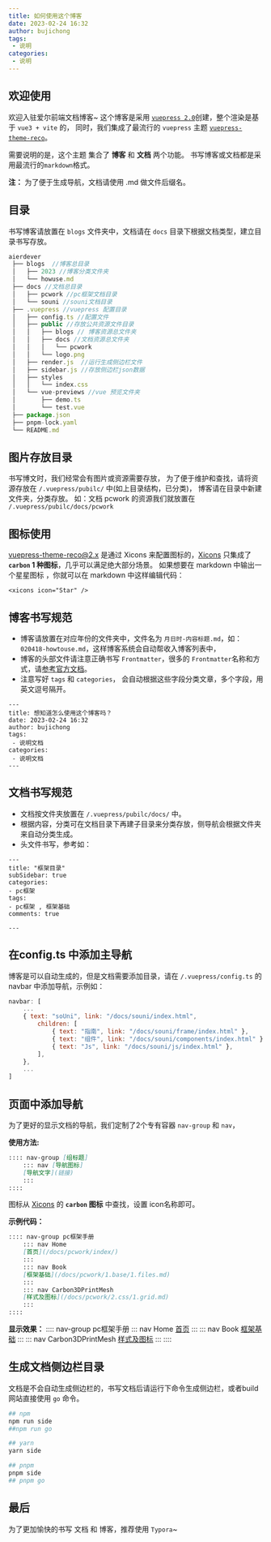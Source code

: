 ```yaml
---
title: 如何使用这个博客
date: 2023-02-24 16:32
author: bujichong
tags:
 - 说明
categories:
 - 说明
---
```

## 欢迎使用
欢迎入驻爱尔前端文档博客~
这个博客是采用 [`vuepress 2.0`](https://v2.vuepress.vuejs.org/zh/)创建，整个渲染是基于 `vue3 + vite` 的，
同时，我们集成了最流行的 `vuepress` 主题 [`vuepress-theme-reco`](http://v2.vuepress-reco.recoluan.com/)。

需要说明的是，这个主题 集合了 **博客** 和 **文档** 两个功能。 
书写博客或文档都是采用最流行的`markdown`格式。

**注：** 为了便于生成导航，文档请使用 .md 做文件后缀名。

## 目录
书写博客请放置在 `blogs` 文件夹中，文档请在 `docs` 目录下根据文档类型，建立目录书写存放。

```js
aierdever
 ├── blogs  //博客总目录
 │   ├── 2023 //博客分类文件夹
 │   └── howuse.md
 ├── docs //文档总目录
 │   ├── pcwork //pc框架文档目录
 │   └── souni //souni文档目录
 ├── .vuepress //vuepress 配置目录
 │   ├── config.ts //配置文件
 │   ├── public //存放公共资源文件目录
 │   │   ├── blogs // 博客资源总文件夹
 │   │   ├── docs //文档资源总文件夹
 │   │   │   └── pcwork
 │   │   └── logo.png
 │   ├── render.js  //运行生成侧边栏文件
 │   ├── sidebar.js //存放侧边栏json数据
 │   ├── styles
 │   │   └── index.css
 │   └── vue-previews //vue 预览文件夹
 │       ├── demo.ts
 │       └── test.vue
 ├── package.json
 ├── pnpm-lock.yaml
 └── README.md
```

## 图片存放目录

书写博文时，我们经常会有图片或资源需要存放，
为了便于维护和查找，请将资源存放在 `/.vuepress/pubilc/` 中(如上目录结构，已分类)，
博客请在目录中新建文件夹，分类存放。
如：文档 pcwork 的资源我们就放置在 `/.vuepress/pubilc/docs/pcwork`
## 图标使用
vuepress-theme-reco@2.x 是通过 Xicons 来配置图标的，[Xicons](https://www.xicons.org/#/zh-CN) 只集成了 **`carbon` 1 种图标**，几乎可以满足绝大部分场景。
如果想要在 markdown 中输出一个星星图标 <xicons icon="Star" />，你就可以在 markdown 中这样编辑代码：
```vue
<xicons icon="Star" />
```

## 博客书写规范
- 博客请放置在对应年份的文件夹中，文件名为 `月日时-内容标题.md`，如： `020418-howtouse.md`，这样博客系统会自动帮收入博客列表中，
- 博客的头部文件请注意正确书写 `Frontmatter`，很多的 `Frontmatter`名称和方式，请[参考官方文档](https://v2.vuepress.vuejs.org/zh/reference/frontmatter.html)。
- 注意写好 `tags` 和 `categories`， 会自动根据这些字段分类文章，多个字段，用英文逗号隔开。

```
---
title: 想知道怎么使用这个博客吗？
date: 2023-02-24 16:32
author: bujichong
tags:
 - 说明文档
categories:
 - 说明文档
---
```

## 文档书写规范
- 文档按文件夹放置在 `/.vuepress/pubilc/docs/` 中。
- 根据内容，分类可在文档目录下再建子目录来分类存放，侧导航会根据文件夹来自动分类生成。
- 头文件书写，参考如：
```
---
title: "框架目录"
subSidebar: true
categories:
- pc框架
tags:
- pc框架 , 框架基础
comments: true

---
```

## 在config.ts 中添加主导航

博客是可以自动生成的，但是文档需要添加目录，请在 `/.vuepress/config.ts` 的 navbar 中添加导航，示例如：

```js
navbar: [
    ...
    { text: "soUni", link: "/docs/souni/index.html",
        children: [
            { text: "指南", link: "/docs/souni/frame/index.html" },
            { text: "组件", link: "/docs/souni/components/index.html" },
            { text: "Js", link: "/docs/souni/js/index.html" },
        ],
    },
    ...
]
```

## 页面中添加导航
为了更好的显示文档的导航，我们定制了2个专有容器 `nav-group` 和 `nav`，

**使用方法:**
``` md
:::: nav-group [组标题]
    ::: nav [导航图标]
    [导航文字](链接)
    :::
::::
```
图标从 [Xicons](https://www.xicons.org/#/zh-CN) 的 **`carbon` 图标** 中查找，设置 icon名称即可。

**示例代码：**
``` md
:::: nav-group pc框架手册
    ::: nav Home
    [首页](/docs/pcwork/index/)
    :::
    ::: nav Book
    [框架基础](/docs/pcwork/1.base/1.files.md)
    :::
    ::: nav Carbon3DPrintMesh
    [样式及图标](/docs/pcwork/2.css/1.grid.md)
    :::
::::
```
**显示效果：**
:::: nav-group pc框架手册
::: nav Home
[首页](/docs/pcwork/index/)
:::
::: nav Book
[框架基础](/docs/pcwork/1.base/1.files.md)
:::
::: nav Carbon3DPrintMesh
[样式及图标](/docs/pcwork/2.css/1.grid.md)
:::
::::

## 生成文档侧边栏目录

文档是不会自动生成侧边栏的，书写文档后请运行下命令生成侧边栏，或者build 网站直接使用 `go` 命令。

```bash
## npm
npm run side
##npm run go 

## yarn
yarn side

## pnpm
pnpm side
## pnpm go 
```

## 最后

为了更加愉快的书写 文档 和 博客，推荐使用 `Typora`~
